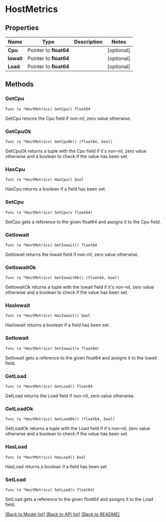 # HostMetrics

## Properties

Name | Type | Description | Notes
------------ | ------------- | ------------- | -------------
**Cpu** | Pointer to **float64** |  | [optional] 
**Iowait** | Pointer to **float64** |  | [optional] 
**Load** | Pointer to **float64** |  | [optional] 

## Methods

### GetCpu

`func (o *HostMetrics) GetCpu() float64`

GetCpu returns the Cpu field if non-nil, zero value otherwise.

### GetCpuOk

`func (o *HostMetrics) GetCpuOk() (float64, bool)`

GetCpuOk returns a tuple with the Cpu field if it's non-nil, zero value otherwise
and a boolean to check if the value has been set.

### HasCpu

`func (o *HostMetrics) HasCpu() bool`

HasCpu returns a boolean if a field has been set.

### SetCpu

`func (o *HostMetrics) SetCpu(v float64)`

SetCpu gets a reference to the given float64 and assigns it to the Cpu field.

### GetIowait

`func (o *HostMetrics) GetIowait() float64`

GetIowait returns the Iowait field if non-nil, zero value otherwise.

### GetIowaitOk

`func (o *HostMetrics) GetIowaitOk() (float64, bool)`

GetIowaitOk returns a tuple with the Iowait field if it's non-nil, zero value otherwise
and a boolean to check if the value has been set.

### HasIowait

`func (o *HostMetrics) HasIowait() bool`

HasIowait returns a boolean if a field has been set.

### SetIowait

`func (o *HostMetrics) SetIowait(v float64)`

SetIowait gets a reference to the given float64 and assigns it to the Iowait field.

### GetLoad

`func (o *HostMetrics) GetLoad() float64`

GetLoad returns the Load field if non-nil, zero value otherwise.

### GetLoadOk

`func (o *HostMetrics) GetLoadOk() (float64, bool)`

GetLoadOk returns a tuple with the Load field if it's non-nil, zero value otherwise
and a boolean to check if the value has been set.

### HasLoad

`func (o *HostMetrics) HasLoad() bool`

HasLoad returns a boolean if a field has been set.

### SetLoad

`func (o *HostMetrics) SetLoad(v float64)`

SetLoad gets a reference to the given float64 and assigns it to the Load field.


[[Back to Model list]](../README.md#documentation-for-models) [[Back to API list]](../README.md#documentation-for-api-endpoints) [[Back to README]](../README.md)


